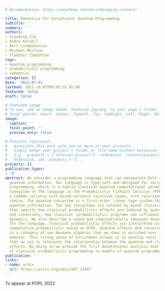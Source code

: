 ```yaml
---
# Documentation: https://wowchemy.com/docs/managing-content/

title: Semantics for Variational Quantum Programming
subtitle: ''
summary: ''
authors:
- Xiaodong Jia
- Andre Kornell
- Bert Lindenhovius
- Michael Mislove
- Vladimir Zamdzhiev
tags:
- quantum programming
- probabilistic programming
- semantics
categories: []
date: '2021-07-01'
lastmod: 2021-10-03T09:45:31-05:00
featured: false
draft: false

# Featured image
# To use, add an image named `featured.jpg/png` to your page's folder.
# Focal points: Smart, Center, TopLeft, Top, TopRight, Left, Right, BottomLeft, Bottom, BottomRight.
image:
  caption: ''
  focal_point: ''
  preview_only: false

# Projects (optional).
#   Associate this post with one or more of your projects.
#   Simply enter your project's folder or file name without extension.
#   E.g. `projects = ["internal-project"]` references `content/project/deep-learning/index.md`.
#   Otherwise, set `projects = []`.
projects: []
publication_types:
- '0'
abstract: We consider a programming language that can manipulate both classical and
  quantum information. Our language is type-safe and designed for variational quantum
  programming, which is a hybrid classical-quantum computational paradigm. The classical
  subsystem of the language is the Probabilistic FixPoint Calculus (PFPC), which is
  a lambda calculus with mixed-variance recursive types, term recursion and probabilistic
  choice. The quantum subsystem is a first-order linear type system that can manipulate
  quantum information. The two subsystems are related by mixed classical/quantum terms
  that specify how classical probabilistic effects are induced by quantum measurements,
  and conversely, how classical (probabilistic) programs can influence the quantum
  dynamics. We also describe a sound and computationally adequate denotational semantics
  for the language. Classical probabilistic effects are interpreted using a recently-described
  commutative probabilistic monad on DCPO. Quantum effects and resources are interpreted
  in a category of von Neumann algebras that we show is enriched over (continuous)
  domains. This strong sense of enrichment allows us to develop novel semantic methods
  that we use to interpret the relationship between the quantum and classical probabilistic
  effects. By doing so we provide the first denotational analysis that relates models
  of classical probabilistic programming to models of quantum programming.
publication: ''
links:
- name: arXiv
  url: https://arxiv.org/abs/2107.13347
---
```

To appear at POPL 2022